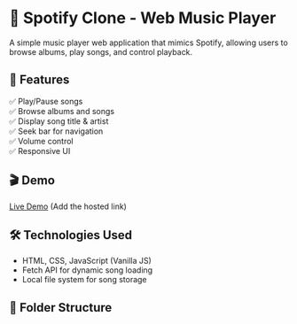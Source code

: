 # 🎵 Spotify Clone - Web Music Player

A simple music player web application that mimics Spotify, allowing users to browse albums, play songs, and control playback.

## 🚀 Features
✅ Play/Pause songs  
✅ Browse albums and songs  
✅ Display song title & artist  
✅ Seek bar for navigation  
✅ Volume control  
✅ Responsive UI  

## 🎬 Demo
[Live Demo](#) (Add the hosted link)

## 🛠️ Technologies Used
- HTML, CSS, JavaScript (Vanilla JS)
- Fetch API for dynamic song loading
- Local file system for song storage

## 📂 Folder Structure
